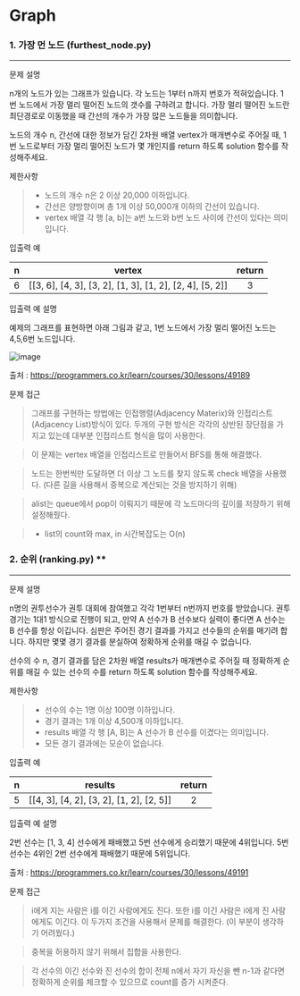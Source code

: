 # Graph
### 1. 가장 먼 노드 (furthest_node.py)
---
문제 설명

n개의 노드가 있는 그래프가 있습니다. 각 노드는 1부터 n까지 번호가 적혀있습니다. 1번 노드에서 가장 멀리 떨어진 노드의 갯수를 구하려고 합니다. 가장 멀리 떨어진 노드란 최단경로로 이동했을 때 간선의 개수가 가장 많은 노드들을 의미합니다.

노드의 개수 n, 간선에 대한 정보가 담긴 2차원 배열 vertex가 매개변수로 주어질 때, 1번 노드로부터 가장 멀리 떨어진 노드가 몇 개인지를 return 하도록 solution 함수를 작성해주세요.

제한사항
> * 노드의 개수 n은 2 이상 20,000 이하입니다.
> * 간선은 양방향이며 총 1개 이상 50,000개 이하의 간선이 있습니다.
> * vertex 배열 각 행 [a, b]는 a번 노드와 b번 노드 사이에 간선이 있다는 의미입니다.

입출력 예

|n|vertex|return|
|:-:|:--:|:----:|
|6|[[3, 6], [4, 3], [3, 2], [1, 3], [1, 2], [2, 4], [5, 2]]|3|

입출력 예 설명

예제의 그래프를 표현하면 아래 그림과 같고, 1번 노드에서 가장 멀리 떨어진 노드는 4,5,6번 노드입니다.

![image](https://user-images.githubusercontent.com/57613321/130767906-82680f12-07b5-4ed6-b28b-d8d0a1262514.png)

출처 : https://programmers.co.kr/learn/courses/30/lessons/49189

문제 접근
> 그래프를 구현하는 방법에는 인접행렬(Adjacency Materix)와 인접리스트(Adjacency List)방식이 있다. 두개의 구현 방식은 각각의 상반된 장단점을 가지고 있는데 대부분 인접리스트 형식을 많이 사용한다.

> 이 문제는 vertex 배열을 인접리스트로 만들어서 BFS를 통해 해결했다.

> 노드는 한번씩만 도달하면 더 이상 그 노드를 찾지 않도록 check 배열을 사용했다. (다른 길을 사용해서 중복으로 계산되는 것을 방지하기 위해)

> alist는 queue에서 pop이 이뤄지기 때문에 각 노드마다의 깊이를 저장하기 위해 설정해줬다.

> * list의 count와 max, in 시간복잡도는 O(n)


### 2. 순위 (ranking.py) **
---
문제 설명

n명의 권투선수가 권투 대회에 참여했고 각각 1번부터 n번까지 번호를 받았습니다. 권투 경기는 1대1 방식으로 진행이 되고, 만약 A 선수가 B 선수보다 실력이 좋다면 A 선수는 B 선수를 항상 이깁니다. 심판은 주어진 경기 결과를 가지고 선수들의 순위를 매기려 합니다. 하지만 몇몇 경기 결과를 분실하여 정확하게 순위를 매길 수 없습니다.

선수의 수 n, 경기 결과를 담은 2차원 배열 results가 매개변수로 주어질 때 정확하게 순위를 매길 수 있는 선수의 수를 return 하도록 solution 함수를 작성해주세요.

제한사항
> * 선수의 수는 1명 이상 100명 이하입니다.
> * 경기 결과는 1개 이상 4,500개 이하입니다.
> * results 배열 각 행 [A, B]는 A 선수가 B 선수를 이겼다는 의미입니다.
> * 모든 경기 결과에는 모순이 없습니다.

입출력 예

|n|results|return|
|:-:|:---:|:----:|
|5|[[4, 3], [4, 2], [3, 2], [1, 2], [2, 5]]|2|

입출력 예 설명

2번 선수는 [1, 3, 4] 선수에게 패배했고 5번 선수에게 승리했기 때문에 4위입니다.
5번 선수는 4위인 2번 선수에게 패배했기 때문에 5위입니다.

출처 : https://programmers.co.kr/learn/courses/30/lessons/49191

문제 접근
> i에게 지는 사람은 i를 이긴 사람에게도 진다. 또한 i를 이긴 사람은 i에게 진 사람에게도 이긴다. 이 두가지 조건을 사용해서 문제를 해결한다. (이 부분이 생각하기 어려웠다.)

> 중복을 허용하지 않기 위해서 집합을 사용한다.

> 각 선수의 이긴 선수와 진 선수의 합이 전체 n에서 자기 자신을 뺀 n-1과 같다면 정확하게 순위를 체크할 수 있으므로 count를 증가 시켜준다.
